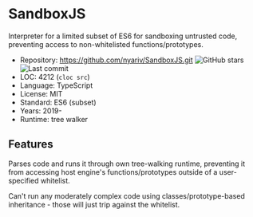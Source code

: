 # SandboxJS

Interpreter for a limited subset of ES6 for sandboxing untrusted code, preventing access to non-whitelisted functions/prototypes.

* Repository: https://github.com/nyariv/SandboxJS.git <img src="https://img.shields.io/github/stars/nyariv/SandboxJS?label=&style=flat-square" alt="GitHub stars" title="GitHub stars"><img src="https://img.shields.io/github/last-commit/nyariv/SandboxJS?label=&style=flat-square" alt="Last commit" title="Last commit">
* LOC:        4212 (`cloc src`)
* Language:   TypeScript
* License:    MIT
* Standard:   ES6 (subset)
* Years:      2019-
* Runtime:    tree walker

## Features

Parses code and runs it through own tree-walking runtime, preventing it from accessing
host engine's functions/prototypes outside of a user-specified whitelist.

Can't run any moderately complex code using classes/prototype-based inheritance -
those will just trip against the whitelist.
